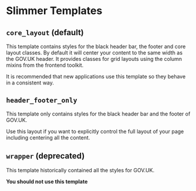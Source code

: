 # Slimmer Templates

## `core_layout` (default)

This template contains styles for the black header bar, the footer and core
layout classes. By default it will center your content to the same width as the
GOV.UK header. It provides classes for grid layouts using the column mixins
from the frontend toolkit.

It is recommended that new applications use this template so they behave in a
consistent way.

## `header_footer_only`

This template only contains styles for the black header bar and the footer of
GOV.UK.

Use this layout if you want to explicitly control the full layout of your page
including centering all the content.

## `wrapper` (deprecated)

This template historically contained all the styles for GOV.UK.

**You should not use this template**
